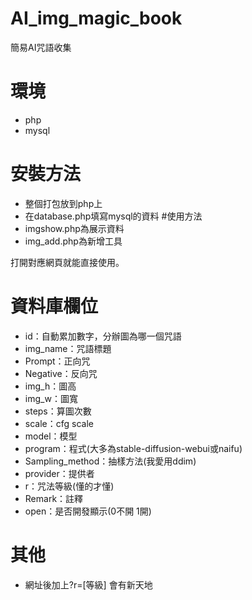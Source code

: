 # AI_img_magic_book
簡易AI咒語收集
# 環境
* php
* mysql
# 安裝方法
* 整個打包放到php上
* 在database.php填寫mysql的資料
#使用方法
* imgshow.php為展示資料
* img_add.php為新增工具

打開對應網頁就能直接使用。

# 資料庫欄位
* id：自動累加數字，分辦圖為哪一個咒語
* img_name：咒語標題
* Prompt：正向咒
* Negative：反向咒
* img_h：圖高
* img_w：圖寬
* steps：算圖次數
* scale：cfg scale
* model：模型
* program：程式(大多為stable-diffusion-webui或naifu)
* Sampling_method：抽樣方法(我愛用ddim)
* provider：提供者
* r：咒法等級(懂的才懂)
* Remark：註釋
* open：是否開發顯示(0不開 1開)
# 其他
* 網址後加上?r=[等級] 會有新天地
